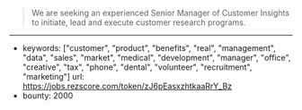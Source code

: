 >We are seeking an experienced Senior Manager of Customer Insights to initiate, lead and execute customer research programs.
------
- keywords: ["customer", "product", "benefits", "real", "management", "data", "sales", "market", "medical", "development", "manager", "office", "creative", "tax", "phone", "dental", "volunteer", "recruitment", "marketing"]
url: https://jobs.rezscore.com/token/zJ6pEasxzhtkaaRrY_Bz
- bounty: 2000
